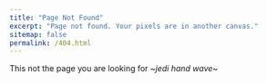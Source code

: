 ```yaml
---
title: "Page Not Found"
excerpt: "Page not found. Your pixels are in another canvas."
sitemap: false
permalink: /404.html
---
```


This not the page you are looking for ~*jedi hand wave*~
